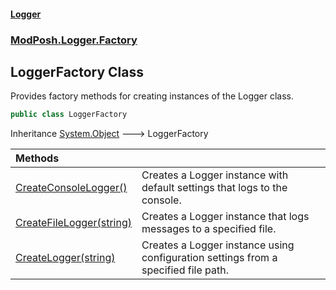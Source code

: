 #### [Logger](index.md 'index')

### [ModPosh.Logger.Factory](ModPosh.Logger.Factory.md 'ModPosh.Logger.Factory')

## LoggerFactory Class

Provides factory methods for creating instances of the Logger class.

```csharp
public class LoggerFactory
```

Inheritance [System.Object](https://docs.microsoft.com/en-us/dotnet/api/System.Object 'System.Object') &#129106; LoggerFactory

| Methods | |
| :--- | :--- |
| [CreateConsoleLogger()](ModPosh.Logger.Factory.LoggerFactory.CreateConsoleLogger().md 'ModPosh.Logger.Factory.LoggerFactory.CreateConsoleLogger()') | Creates a Logger instance with default settings that logs to the console. |
| [CreateFileLogger(string)](ModPosh.Logger.Factory.LoggerFactory.CreateFileLogger(string).md 'ModPosh.Logger.Factory.LoggerFactory.CreateFileLogger(string)') | Creates a Logger instance that logs messages to a specified file. |
| [CreateLogger(string)](ModPosh.Logger.Factory.LoggerFactory.CreateLogger(string).md 'ModPosh.Logger.Factory.LoggerFactory.CreateLogger(string)') | Creates a Logger instance using configuration settings from a specified file path. |
